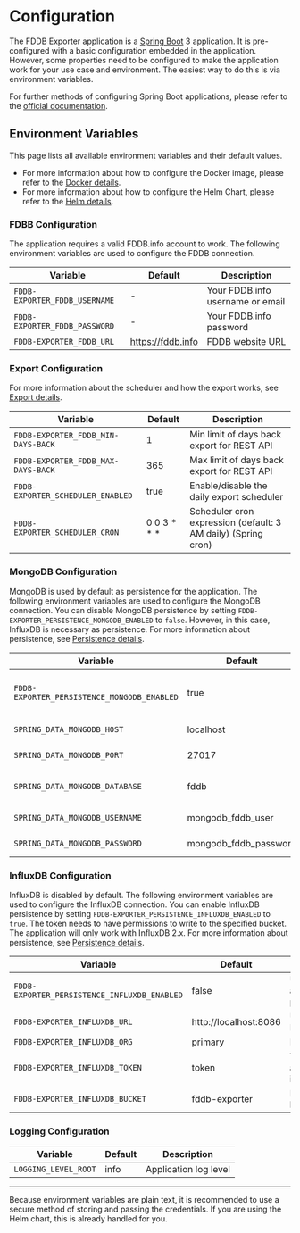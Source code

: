 # Configuration

The FDDB Exporter application is a [Spring Boot](https://spring.io/projects/spring-boot) 3 application.
It is pre-configured with a basic configuration embedded in the application. However, some properties need to be
configured to make the application work for your use case and environment. The easiest way to do this is via
environment variables.

For further methods of configuring Spring Boot applications, please refer to
the [official documentation](https://docs.spring.io/spring-boot/docs/current/reference/html/features.html#features.external-config).

## Environment Variables

This page lists all available environment variables and their default values.

- For more information about how to configure the Docker image, please refer to
  the [Docker details](/details/docker.md).
- For more information about how to configure the Helm Chart, please refer to the [Helm details](/details/helm.md).

### FDBB Configuration

The application requires a valid FDDB.info account to work. The following environment variables are used to configure
the FDDB connection.

| Variable                      | Default           | Description                      |
|-------------------------------|-------------------|----------------------------------|
| `FDDB-EXPORTER_FDDB_USERNAME` | -                 | Your FDDB.info username or email |
| `FDDB-EXPORTER_FDDB_PASSWORD` | -                 | Your FDDB.info password          |
| `FDDB-EXPORTER_FDDB_URL`      | https://fddb.info | FDDB website URL                 |

### Export Configuration

For more information about the scheduler and how the export works, see [Export details](/details/export.md).

| Variable                           | Default     | Description                                                   |
|------------------------------------|-------------|---------------------------------------------------------------|
| `FDDB-EXPORTER_FDDB_MIN-DAYS-BACK` | 1           | Min limit of days back export for REST API                    |
| `FDDB-EXPORTER_FDDB_MAX-DAYS-BACK` | 365         | Max limit of days back export for REST API                    |
| `FDDB-EXPORTER_SCHEDULER_ENABLED`  | true        | Enable/disable the daily export scheduler                     |
| `FDDB-EXPORTER_SCHEDULER_CRON`     | 0 0 3 * * * | Scheduler cron expression (default: 3 AM daily) (Spring cron) |

### MongoDB Configuration

MongoDB is used by default as persistence for the application. The following environment variables are used to configure
the MongoDB connection. You can disable MongoDB persistence by setting `FDDB-EXPORTER_PERSISTENCE_MONGODB_ENABLED` to
`false`. However, in this case, InfluxDB is necessary as persistence. For more information about persistence, see
[Persistence details](/details/persistence.md).

| Variable                                    | Default               | Description                |
|---------------------------------------------|-----------------------|----------------------------|
| `FDDB-EXPORTER_PERSISTENCE_MONGODB_ENABLED` | true                  | Use MongoDB as persistence |
| `SPRING_DATA_MONGODB_HOST`                  | localhost             | MongoDB host               |
| `SPRING_DATA_MONGODB_PORT`                  | 27017                 | MongoDB port               |
| `SPRING_DATA_MONGODB_DATABASE`              | fddb                  | MongoDB database name      |
| `SPRING_DATA_MONGODB_USERNAME`              | mongodb_fddb_user     | MongoDB username           |
| `SPRING_DATA_MONGODB_PASSWORD`              | mongodb_fddb_password | MongoDB password           |

### InfluxDB Configuration

InfluxDB is disabled by default. The following environment variables are used to configure the InfluxDB connection. You
can enable InfluxDB persistence by setting `FDDB-EXPORTER_PERSISTENCE_INFLUXDB_ENABLED` to `true`. The token needs to
have permissions to write to the specified bucket. The application will only work with InfluxDB 2.x.
For more information about persistence, see [Persistence details](/details/persistence.md).

| Variable                                     | Default               | Description                          |
|----------------------------------------------|-----------------------|--------------------------------------|
| `FDDB-EXPORTER_PERSISTENCE_INFLUXDB_ENABLED` | false                 | Use InfluxDB as persistence          |
| `FDDB-EXPORTER_INFLUXDB_URL`                 | http://localhost:8086 | URL to InfluxDB                      |
| `FDDB-EXPORTER_INFLUXDB_ORG`                 | primary               | InfluxDB Org                         |
| `FDDB-EXPORTER_INFLUXDB_TOKEN`               | token                 | Token for authentication in InfluxDB |
| `FDDB-EXPORTER_INFLUXDB_BUCKET`              | fddb-exporter         | InfluxDB bucket                      |

### Logging Configuration

| Variable             | Default | Description           |
|----------------------|---------|-----------------------|
| `LOGGING_LEVEL_ROOT` | info    | Application log level |

---

Because environment variables are plain text, it is recommended to use a secure method of storing and passing the
credentials. If you are using the Helm chart, this is already handled for you.